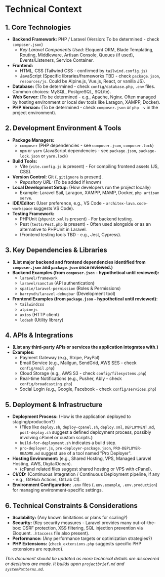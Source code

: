 # Technical Context

## 1. Core Technologies

*   **Backend Framework:** PHP / Laravel (Version: To be determined - check `composer.json`)
    *   *Key Laravel Components Used:* Eloquent ORM, Blade Templating, Routing, Middleware, Artisan Console, Queues (if used), Events/Listeners, Service Container.
*   **Frontend:**
    *   HTML, CSS (Tailwind CSS - confirmed by `tailwind.config.js`)
    *   JavaScript (Specific libraries/frameworks TBD - check `package.json`, `resources/js`. Could be Alpine.js, Vue.js, React, or vanilla JS).
*   **Database:** (To be determined - check `config/database.php`, `.env` files. Common choices: MySQL, PostgreSQL, SQLite).
*   **Web Server:** (To be determined - e.g., Apache, Nginx. Often managed by hosting environment or local dev tools like Laragon, XAMPP, Docker).
*   **PHP Version:** (To be determined - check `composer.json` or `php -v` in the project environment).

## 2. Development Environment & Tools

*   **Package Managers:**
    *   `composer` (PHP dependencies - see `composer.json`, `composer.lock`)
    *   `npm` or `yarn` (JavaScript dependencies - see `package.json`, `package-lock.json` or `yarn.lock`)
*   **Build Tools:**
    *   Vite (`vite.config.js` is present) - For compiling frontend assets (JS, CSS).
*   **Version Control:** Git (`.gitignore` is present).
    *   *Repository URL:* (To be added if known)
*   **Local Development Setup:** (How developers run the project locally)
    *   Example: Laravel Sail, Laragon, XAMPP, MAMP, Docker, `php artisan serve`.
*   **IDE/Editor:** (User preference, e.g., VS Code - `architex-lava.code-workspace` suggests VS Code).
*   **Testing Framework:**
    *   PHPUnit (`phpunit.xml` is present) - For backend testing.
    *   Pest (`tests/Pest.php` is present) - Often used alongside or as an alternative to PHPUnit in Laravel.
    *   (Frontend testing tools TBD - e.g., Jest, Cypress).

## 3. Key Dependencies & Libraries

*   **(List major backend and frontend dependencies identified from `composer.json` and `package.json` once reviewed.)**
*   **Backend Examples (from `composer.json` - hypothetical until reviewed):**
    *   `laravel/framework`
    *   `laravel/sanctum` (API authentication)
    *   `spatie/laravel-permission` (Roles & Permissions)
    *   `barryvdh/laravel-debugbar` (Development tool)
*   **Frontend Examples (from `package.json` - hypothetical until reviewed):**
    *   `tailwindcss`
    *   `alpinejs`
    *   `axios` (HTTP client)
    *   `lodash` (Utility library)

## 4. APIs & Integrations

*   **(List any third-party APIs or services the application integrates with.)**
*   **Examples:**
    *   Payment Gateway (e.g., Stripe, PayPal)
    *   Email Service (e.g., Mailgun, SendGrid, AWS SES - check `config/mail.php`)
    *   Cloud Storage (e.g., AWS S3 - check `config/filesystems.php`)
    *   Real-time Notifications (e.g., Pusher, Ably - check `config/broadcasting.php`)
    *   Social Login (e.g., Google, Facebook - check `config/services.php`)

## 5. Deployment & Infrastructure

*   **Deployment Process:** (How is the application deployed to staging/production?)
    *   (Files like `deploy.sh`, `deploy-cpanel.sh`, `deploy.xml`, `DEPLOYMENT.md`, `post-deploy.sh` suggest a defined deployment process, possibly involving cPanel or custom scripts.)
    *   `build-for-deployment.sh` indicates a build step.
    *   `pro-deployer.js`, `pro-deployer-package.json`, `PRO-DEPLOYER-README.md` suggest use of a tool named "Pro Deployer".
*   **Hosting Environment:** (e.g., Shared Hosting, VPS, Managed Laravel Hosting, AWS, DigitalOcean).
    *   (cPanel related files suggest shared hosting or VPS with cPanel).
*   **CI/CD:** (Continuous Integration / Continuous Deployment pipeline, if any - e.g., GitHub Actions, GitLab CI).
*   **Environment Configuration:** `.env` files (`.env.example`, `.env.production`) for managing environment-specific settings.

## 6. Technical Constraints & Considerations

*   **Scalability:** (Any known limitations or plans for scaling?)
*   **Security:** (Key security measures - Laravel provides many out-of-the-box: CSRF protection, XSS filtering, SQL injection prevention via Eloquent. `.htaccess` file also present).
*   **Performance:** (Any performance targets or optimization strategies?)
*   **PHP Extensions:** (`check_extensions.php` suggests specific PHP extensions are required).

*This document should be updated as more technical details are discovered or decisions are made. It builds upon `projectbrief.md` and `systemPatterns.md`.*

